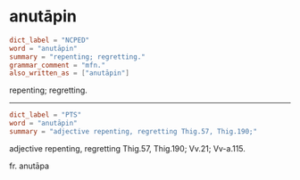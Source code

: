 # anutāpin

``` toml
dict_label = "NCPED"
word = "anutāpin"
summary = "repenting; regretting."
grammar_comment = "mfn."
also_written_as = ["anutāpin"]
```

repenting; regretting.

--------------------

``` toml
dict_label = "PTS"
word = "anutāpin"
summary = "adjective repenting, regretting Thig.57, Thig.190;"
```

adjective repenting, regretting Thig.57, Thig.190; Vv.21; Vv\-a.115.

fr. anutāpa

